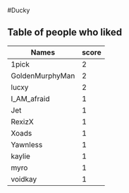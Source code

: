 #Ducky
## Table of people who liked
Names | score
--- | ---
1pick | 2
GoldenMurphyMan | 2
lucxy | 2
I_AM_afraid | 1
Jet | 1
RexizX | 1
Xoads | 1
Yawnless | 1
kaylie | 1
myro | 1
voidkay | 1
